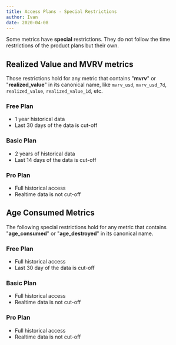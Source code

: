 ```yaml
---
title: Access Plans - Special Restrictions
author: Ivan
date: 2020-04-08
---
```


Some metrics have **special** restrictions. They do not follow the time
restrictions of the product plans but their own.

## Realized Value and MVRV metrics

Those restrictions hold for any metric that contains "**mvrv**" or
"**realized_value**" in its canonical name, like `mvrv_usd`, `mvrv_usd_7d`,
`realized_value`, `realized_value_1d`, etc.

### Free Plan

- 1 year historical data
- Last 30 days of the data is cut-off

### Basic Plan

- 2 years of historical data
- Last 14 days of the data is cut-off

### Pro Plan

- Full historical access
- Realtime data is not cut-off

## Age Consumed Metrics

The following special restrictions hold for any metric that contains
"**age_consumed**" or "**age_destroyed**" in its canonical name.

### Free Plan

- Full historical access
- Last 30 day of the data is cut-off

### Basic Plan

- Full historical access
- Realtime data is not cut-off

### Pro Plan

- Full historical access
- Realtime data is not cut-off
